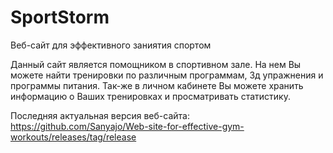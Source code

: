 # SportStorm

Веб-сайт для эффективного заниятия спортом

Данный сайт является помощником в спортивном зале. На нем Вы можете найти тренировки по различным программам, 3д упражнения и программы питания. Так-же в личном кабинете Вы можете хранить информацию о Ваших тренировках и просматривать статистику.

Последняя актуальная версия веб-сайта: https://github.com/Sanyajo/Web-site-for-effective-gym-workouts/releases/tag/release
